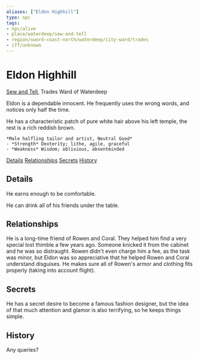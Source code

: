 ```yaml
---
aliases: ["Eldon Highhill"]
type: npc
tags:
- npc/alive
- place/waterdeep/sew-and-tell
- region/sword-coast-north/waterdeep/city-ward/trades
- iff/unknown
---
```

# Eldon Highhill
<span class="subhead">[Sew and Tell](../../places/waterdeep/sew-and-tell.md), Trades Ward of Waterdeep</span>

Eldon is a dependable innocent.  He frequently uses the wrong words, and notices only half the time.

He has a characteristic patch of pure white hair above his left temple, the rest is a rich reddish brown.

```ad-npc
*Male halfling tailor and artist, Neutral Good*  
- *Strength* Dexterity; lithe, agile, graceful
- *Weakness* Wisdom; oblivious, absentminded
```

<span class="nav">[Details](#Details) [Relationships](#Relationships) [Secrets](#Secrets) [History](#History)</span>

## Details

He earns enough to be comfortable.

He can drink all of his friends under the table.

## Relationships
He is a long-time friend of Rowen and Coral. They helped him find a very special lost thimble a few years ago. Someone knicked it from the cabinet and he was so distraught. Rowen didn't even charge him a fee, as the task was minor, but Eldon was so appreciative that he helped Rowen and Coral understand disguises. He makes sure all of Rowen's armor and clothing fits properly (taking into account flight).

## Secrets

He has a secret desire to become a famous fashion designer, but the idea of that much attention and glamor is also terrifying, so he keeps things simple.

## History

Any queries?